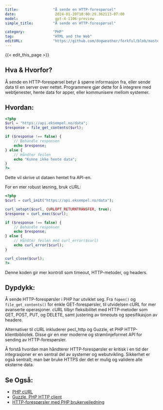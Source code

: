 ```yaml
---
title:                "Å sende en HTTP-forespørsel"
date:                  2024-01-20T18:00:29.362113-07:00
model:                 gpt-4-1106-preview
simple_title:         "Å sende en HTTP-forespørsel"

category:             "PHP"
tag:                  "HTML and the Web"
editURL:              "https://github.com/dogweather/forkful/blob/master/content/no/php/sending-an-http-request.md"
---
```


{{< edit_this_page >}}

## Hva & Hvorfor?
Å sende en HTTP-forespørsel betyr å spørre informasjon fra, eller sende data til en server over nettet. Programmere gjør dette for å integrere med webtjenester, hente data for apper, eller kommunisere mellom systemer.

## Hvordan:
```PHP
<?php
$url = "https://api.eksempel.no/data";
$response = file_get_contents($url);

if ($response !== false) {
    // Behandle responsen
    echo $response;
} else {
    // Håndter feilen
    echo "Kunne ikke hente data";
}
?>
```
Dette vil skrive ut dataen hentet fra API-en.

For en mer robust løsning, bruk cURL:
```PHP
<?php
$curl = curl_init("https://api.eksempel.no/data");

curl_setopt($curl, CURLOPT_RETURNTRANSFER, true);
$response = curl_exec($curl);

if ($response !== false) {
    // Behandle responsen
    echo $response;
} else {
    // Håndter feilen med curl_error($curl)
    echo curl_error($curl);
}

curl_close($curl);
?>
```
Denne koden gir mer kontroll som timeout, HTTP-metoder, og headers.

## Dypdykk:
Å sende HTTP-forespørsler i PHP har utviklet seg. Fra `fopen()` og `file_get_contents()` for enkle GET-forespørsler, til utvidelsen cURL for mer avanserte operasjoner. cURL tilbyr fleksibilitet med HTTP-metoder som GET, POST, PUT, og DELETE, samt justering av timeouts og spesifikasjon av headere.

Alternativer til cURL inkluderer pecl_http og Guzzle, et PHP HTTP-klientbibliotek. Disse gir en mer moderne og strømlinjeformet API for sending av HTTP-forespørsler.

Å forstå hvordan man håndterer HTTP-forespørsler er kritisk i en tid der integrasjoner er en sentral del av systemer og webutvikling. Sikkerhet er også sentralt; man bør bruke HTTPS der det er mulig og validere alle eksterne data.

## Se Også:
- [PHP cURL](https://www.php.net/manual/en/book.curl.php)
- [Guzzle, PHP HTTP client](https://docs.guzzlephp.org/)
- [HTTP-forespørsler med PHP brukerveiledning](https://www.php.net/manual/en/context.http.php)
